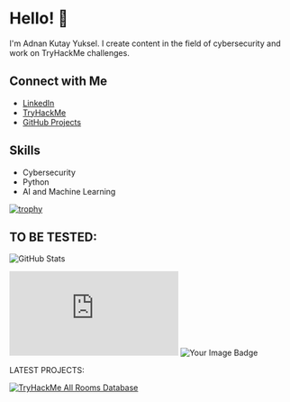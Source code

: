 # Hello! 👋

I'm Adnan Kutay Yuksel. I create content in the field of cybersecurity and work on TryHackMe challenges.

## Connect with Me
- [LinkedIn](https://linkedin.com/in/adnan-kutay-yuksel)
- [TryHackMe](https://tryhackme.com/r/p/akyuksel)
- [GitHub Projects](https://github.com/adnan-kutay-yuksel)

## Skills
- Cybersecurity
- Python
- AI and Machine Learning




<!-- [![trophy](https://github-profile-trophy.vercel.app/?username=adnan-kutay-yuksel&theme=matrix)](https://github.com/ryo-ma/github-profile-trophy) -->

[![trophy](https://github-profile-trophy.vercel.app/?username=adnan-kutay-yuksel&theme=matrix&row=3&column=3)](https://github.com/ryo-ma/github-profile-trophy)

<!--
**adnan-kutay-yuksel/adnan-kutay-yuksel** is a ✨ _special_ ✨ repository because its `README.md` (this file) appears on your GitHub profile.

Here are some ideas to get you started:

- 🔭 I’m currently working on ...
- 🌱 I’m currently learning ...
- 👯 I’m looking to collaborate on ...
- 🤔 I’m looking for help with ...
- 💬 Ask me about ...
- 📫 How to reach me: ...
- 😄 Pronouns: ...
- ⚡ Fun fact: ...
-->

TO BE TESTED:
-----------------------------------------------------------------------------------------------------------

<!-- [![Kutay's GitHub stats](https://github-readme-stats.vercel.app/api?username=adnan-kutay-yuksel)](https://github.com/anuraghazra/github-readme-stats) -->

![GitHub Stats](https://github-readme-stats.vercel.app/api?username=adnan-kutay-yuksel&show_icons=true&theme=merko)

<iframe src="https://tryhackme.com/api/v2/badges/public-profile?userPublicId=1348691" style='border:none;'></iframe>

<img src="https://tryhackme-badges.s3.amazonaws.com/akyuksel.png" alt="Your Image Badge" />

LATEST PROJECTS:

[![TryHackMe All Rooms Database](https://github-readme-stats.vercel.app/api/pin/?username=adnan-kutay-yuksel&repo=tryhackme-all-rooms-database
)](https://github.com/adnan-kutay-yuksel/tryhackme-all-rooms-database/blob/0V0.0branch/README.md)






